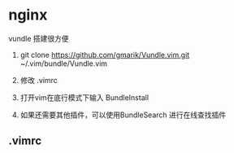 # nginx

vundle 搭建很方便

1. git clone https://github.com/gmarik/Vundle.vim.git ~/.vim/bundle/Vundle.vim

2. 修改 .vimrc

3. 打开vim在底行模式下输入 BundleInstall

4. 如果还需要其他插件，可以使用BundleSearch 进行在线查找插件

## .vimrc
